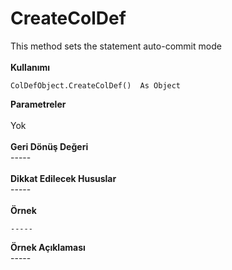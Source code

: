 # CreateColDef

This method sets the statement auto-commit mode\
\
**Kullanımı**

```
ColDefObject.CreateColDef()  As Object
```

**Parametreler**\
\
Yok\
\
**Geri Dönüş Değeri**\
\-----\
\
**Dikkat Edilecek Hususlar**\
\-----\
\
**Örnek**

```
-----
```

**Örnek Açıklaması**\
\-----
